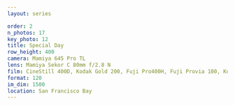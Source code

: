 ```yaml
---
layout: series

order: 2
n_photos: 17
key_photo: 12
title: Special Day
row_height: 400
camera: Mamiya 645 Pro TL
lens: Mamiya Sekor C 80mm f/2.8 N
film: CineStill 400D, Kodak Gold 200, Fuji Pro400H, Fuji Provia 100, Kodak TMAX 400
format: 120
im_dim: 1500
location: San Francisco Bay
---
```

